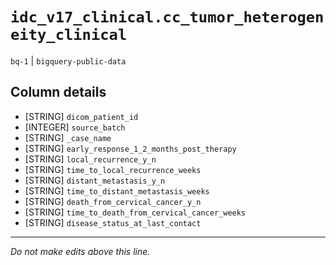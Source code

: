 # `idc_v17_clinical.cc_tumor_heterogeneity_clinical`
`bq-1` | `bigquery-public-data`

## Column details
* [STRING]    `dicom_patient_id`
* [INTEGER]   `source_batch`
* [STRING]    `_case_name`
* [STRING]    `early_response_1_2_months_post_therapy`
* [STRING]    `local_recurrence_y_n`
* [STRING]    `time_to_local_recurrence_weeks`
* [STRING]    `distant_metastasis_y_n`
* [STRING]    `time_to_distant_metastasis_weeks`
* [STRING]    `death_from_cervical_cancer_y_n`
* [STRING]    `time_to_death_from_cervical_cancer_weeks`
* [STRING]    `disease_status_at_last_contact`

-------------------------------------------------------------------------------
*Do not make edits above this line.*
